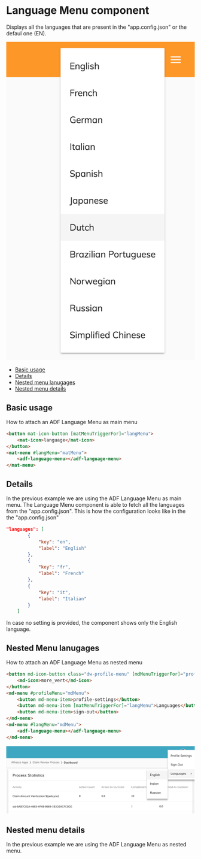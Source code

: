 # Language Menu component

Displays all the languages that are present in the "app.config.json" or the defaul one (EN).

![Language Menu screenshot](docassets/images/languages-menu.png)

<!-- markdown-toc start - Don't edit this section.  npm run toc to generate it-->

<!-- toc -->

- [Basic usage](#basic-usage)
- [Details](#details)
- [Nested menu lanugages](#nested-menu-languages)
- [Nested menu details](#nested-menu-details)
<!-- tocstop -->

<!-- markdown-toc end -->

## Basic usage

How to attach an ADF Language Menu as main menu

```html
<button mat-icon-button [matMenuTriggerFor]="langMenu">
    <mat-icon>language</mat-icon>
</button>
<mat-menu #langMenu="matMenu">
    <adf-language-menu></adf-language-menu>
</mat-menu>
```

## Details

In the previous example we are using the ADF Language Menu as main menu.
The Language Menu component is able to fetch all the languages from the "app.config.json".
This is how the configuration looks like in the the "app.config.json"

```json
"languages": [
        {
            "key": "en",
            "label": "English"
        },
        {
            "key": "fr",
            "label": "French"
        },
        {
            "key": "it",
            "label": "Italian"
        }
    ]
```
In case no setting is provided, the component shows only the English language.

<!-- Don't edit the See also section. Edit seeAlsoGraph.json and run config/generateSeeAlso.js -->
<!-- seealso start -->

## Nested Menu lanugages

How to attach an ADF Language Menu as nested menu

```html
<button md-icon-button class="dw-profile-menu" [mdMenuTriggerFor]="profileMenu">
    <md-icon>more_vert</md-icon>
</button>
<md-menu #profileMenu="mdMenu">
    <button md-menu-item>profile-settings</button>
    <button md-menu-item [matMenuTriggerFor]="langMenu">Languages</button>
    <button md-menu-item>sign-out</button>
</md-menu>
<md-menu #langMenu="mdMenu">
    <adf-language-menu></adf-language-menu>
</md-menu>
```
![Nested Language Menu screenshot](docassets/images/languages-menu-nested.png)

## Nested menu details

In the previous example we are using the ADF Language Menu as nested menu.
<!-- seealso end -->
